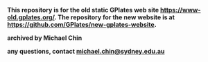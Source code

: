 **This repository is for the old static GPlates web site https://www-old.gplates.org/. The repository for the new website is at https://github.com/GPlates/new-gplates-website.**

**archived by Michael Chin**

**any questions, contact michael.chin@sydney.edu.au**


